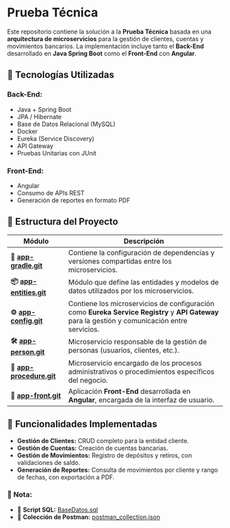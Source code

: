 
# Prueba Técnica 

Este repositorio contiene la solución a la **Prueba Técnica** basada en una **arquitectura de microservicios** para la gestión de clientes, cuentas y movimientos bancarios. La implementación incluye tanto el **Back-End** desarrollado en **Java Spring Boot** como el **Front-End** con **Angular**.

## 📌 Tecnologías Utilizadas

### Back-End:
- Java + Spring Boot
- JPA / Hibernate
- Base de Datos Relacional (MySQL)
- Docker
- Eureka (Service Discovery)
- API Gateway
- Pruebas Unitarias con JUnit

### Front-End:
- Angular
- Consumo de APIs REST
- Generación de reportes en formato PDF

## 📂 Estructura del Proyecto

| Módulo | Descripción |
|--------|------------|
| **🔗 [app-gradle.git](https://github.com/daleonv/app-gradle.git)** | Contiene la configuración de dependencias y versiones compartidas entre los microservicios. |
| **📦 [app-entities.git](https://github.com/daleonv/app-entities.git)** | Módulo que define las entidades y modelos de datos utilizados por los microservicios. |
| **⚙️ [app-config.git](https://github.com/daleonv/app-config.git)** | Contiene los microservicios de configuración como **Eureka Service Registry** y **API Gateway** para la gestión y comunicación entre servicios. |
| **🛠️ [app-person.git](https://github.com/daleonv/app-person.git)** | Microservicio responsable de la gestión de personas (usuarios, clientes, etc.). |
| **📑 [app-procedure.git](https://github.com/daleonv/app-procedure.git)** | Microservicio encargado de los procesos administrativos o procedimientos específicos del negocio. |
| **🎨 [app-front.git](https://github.com/daleonv/app-front.git)** | Aplicación **Front-End** desarrollada en **Angular**, encargada de la interfaz de usuario. |

## 🚀 Funcionalidades Implementadas

- **Gestión de Clientes:** CRUD completo para la entidad cliente.
- **Gestión de Cuentas:** Creación de cuentas bancarias.
- **Gestión de Movimientos:** Registro de depósitos y retiros, con validaciones de saldo.
- **Generación de Reportes:** Consulta de movimientos por cliente y rango de fechas, con exportación a PDF.
### 📝 Nota:
- 📂 **Script SQL:** [BaseDatos.sql](https://github.com/daleonv/app-person/blob/main/script.sql)  
- 📂 **Colección de Postman:** [postman_collection.json](https://github.com/daleonv/app-person/blob/main/API%20Documentation.postman_collection.json)  


